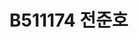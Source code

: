 <!doctype html>
<html>
<head>
  <title>test</title>
  <meta charset="utf-8">
</head>
<body>
  <h1> B511174 전준호 </h1>
</body>
</html>
